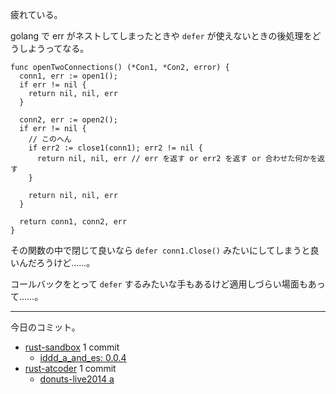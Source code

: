 疲れている。

golang で err がネストしてしまったときや `defer` が使えないときの後処理をどうしようってなる。

```golang
func openTwoConnections() (*Con1, *Con2, error) {
  conn1, err := open1();
  if err != nil {
    return nil, nil, err
  }

  conn2, err := open2();
  if err != nil {
    // このへん
    if err2 := close1(conn1); err2 != nil {
      return nil, nil, err // err を返す or err2 を返す or 合わせた何かを返す
    }

    return nil, nil, err
  }

  return conn1, conn2, err
}
```

その関数の中で閉じて良いなら `defer conn1.Close()` みたいにしてしまうと良いんだろうけど……。

コールバックをとって `defer` するみたいな手もあるけど適用しづらい場面もあって……。

---

今日のコミット。

- [rust-sandbox](https://github.com/bouzuya/rust-sandbox) 1 commit
  - [iddd_a_and_es: 0.0.4](https://github.com/bouzuya/rust-sandbox/commit/30a64e15cea5b59514214b24254fa78f64050e02)
- [rust-atcoder](https://github.com/bouzuya/rust-atcoder) 1 commit
  - [donuts-live2014 a](https://github.com/bouzuya/rust-atcoder/commit/1afec6fa4b5fed3742fc488a89beaed2c3434263)

